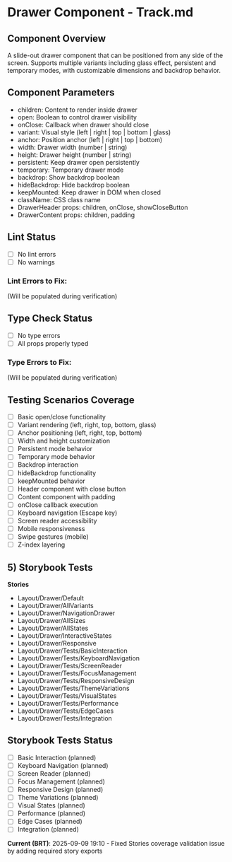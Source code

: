 # Drawer Component - Track.md

## Component Overview

A slide-out drawer component that can be positioned from any side of the screen. Supports multiple variants including glass effect, persistent and temporary modes, with customizable dimensions and backdrop behavior.

## Component Parameters

- children: Content to render inside drawer
- open: Boolean to control drawer visibility
- onClose: Callback when drawer should close
- variant: Visual style (left | right | top | bottom | glass)
- anchor: Position anchor (left | right | top | bottom)
- width: Drawer width (number | string)
- height: Drawer height (number | string)
- persistent: Keep drawer open persistently
- temporary: Temporary drawer mode
- backdrop: Show backdrop boolean
- hideBackdrop: Hide backdrop boolean
- keepMounted: Keep drawer in DOM when closed
- className: CSS class name
- DrawerHeader props: children, onClose, showCloseButton
- DrawerContent props: children, padding

## Lint Status

- [ ] No lint errors
- [ ] No warnings

### Lint Errors to Fix:

(Will be populated during verification)

## Type Check Status

- [ ] No type errors
- [ ] All props properly typed

### Type Errors to Fix:

(Will be populated during verification)

## Testing Scenarios Coverage

- [ ] Basic open/close functionality
- [ ] Variant rendering (left, right, top, bottom, glass)
- [ ] Anchor positioning (left, right, top, bottom)
- [ ] Width and height customization
- [ ] Persistent mode behavior
- [ ] Temporary mode behavior
- [ ] Backdrop interaction
- [ ] hideBackdrop functionality
- [ ] keepMounted behavior
- [ ] Header component with close button
- [ ] Content component with padding
- [ ] onClose callback execution
- [ ] Keyboard navigation (Escape key)
- [ ] Screen reader accessibility
- [ ] Mobile responsiveness
- [ ] Swipe gestures (mobile)
- [ ] Z-index layering

## 5) Storybook Tests

**Stories**

- Layout/Drawer/Default
- Layout/Drawer/AllVariants
- Layout/Drawer/NavigationDrawer
- Layout/Drawer/AllSizes
- Layout/Drawer/AllStates
- Layout/Drawer/InteractiveStates
- Layout/Drawer/Responsive
- Layout/Drawer/Tests/BasicInteraction
- Layout/Drawer/Tests/KeyboardNavigation
- Layout/Drawer/Tests/ScreenReader
- Layout/Drawer/Tests/FocusManagement
- Layout/Drawer/Tests/ResponsiveDesign
- Layout/Drawer/Tests/ThemeVariations
- Layout/Drawer/Tests/VisualStates
- Layout/Drawer/Tests/Performance
- Layout/Drawer/Tests/EdgeCases
- Layout/Drawer/Tests/Integration

## Storybook Tests Status

- [ ] Basic Interaction (planned)
- [ ] Keyboard Navigation (planned)
- [ ] Screen Reader (planned)
- [ ] Focus Management (planned)
- [ ] Responsive Design (planned)
- [ ] Theme Variations (planned)
- [ ] Visual States (planned)
- [ ] Performance (planned)
- [ ] Edge Cases (planned)
- [ ] Integration (planned)

**Current (BRT)**: 2025-09-09 19:10 - Fixed Stories coverage validation issue by adding required story exports
